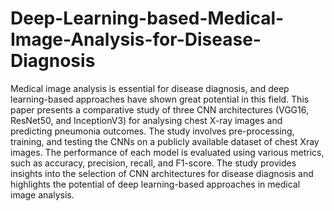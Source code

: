 # Deep-Learning-based-Medical-Image-Analysis-for-Disease-Diagnosis
Medical image analysis is essential for
disease diagnosis, and deep learning-based
approaches have shown great potential in this
field. This paper presents a comparative study of
three CNN architectures (VGG16, ResNet50, and
InceptionV3) for analysing chest X-ray images
and predicting pneumonia outcomes. The study
involves pre-processing, training, and testing the
CNNs on a publicly available dataset of chest Xray images. The performance of each model is
evaluated using various metrics, such as
accuracy, precision, recall, and F1-score. The
study provides insights into the selection of CNN
architectures for disease diagnosis and highlights
the potential of deep learning-based approaches
in medical image analysis.

